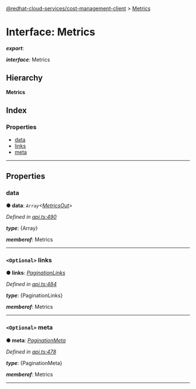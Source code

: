 [@redhat-cloud-services/cost-management-client](../README.md) > [Metrics](../interfaces/metrics.md)

# Interface: Metrics

*__export__*: 

*__interface__*: Metrics

## Hierarchy

**Metrics**

## Index

### Properties

* [data](metrics.md#data)
* [links](metrics.md#links)
* [meta](metrics.md#meta)

---

## Properties

<a id="data"></a>

###  data

**● data**: *`Array`<[MetricsOut](metricsout.md)>*

*Defined in [api.ts:490](https://github.com/RedHatInsights/javascript-clients/blob/master/packages/cost-management/api.ts#L490)*

*__type__*: {Array}

*__memberof__*: Metrics

___
<a id="links"></a>

### `<Optional>` links

**● links**: *[PaginationLinks](paginationlinks.md)*

*Defined in [api.ts:484](https://github.com/RedHatInsights/javascript-clients/blob/master/packages/cost-management/api.ts#L484)*

*__type__*: {PaginationLinks}

*__memberof__*: Metrics

___
<a id="meta"></a>

### `<Optional>` meta

**● meta**: *[PaginationMeta](paginationmeta.md)*

*Defined in [api.ts:478](https://github.com/RedHatInsights/javascript-clients/blob/master/packages/cost-management/api.ts#L478)*

*__type__*: {PaginationMeta}

*__memberof__*: Metrics

___

